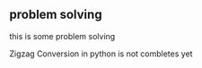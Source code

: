 ## problem solving

this is some problem solving 

Zigzag Conversion in python is not combletes yet
